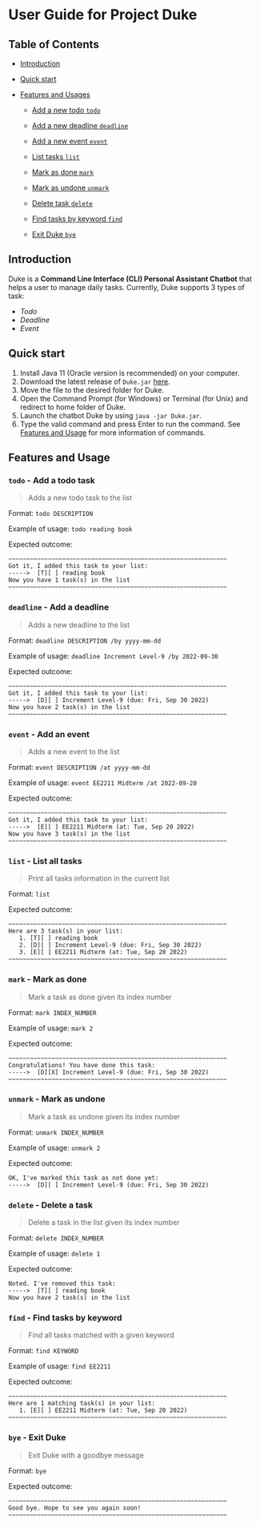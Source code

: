 # User Guide for Project Duke

## Table of Contents
* [Introduction](https://bdthanh.github.io/ip/#introduction)
* [Quick start](https://bdthanh.github.io/ip/#quick-start)
* [Features and Usages](https://bdthanh.github.io/ip/#features-and-usage)

  - [Add a new todo ```todo```](https://bdthanh.github.io/ip/#todo---add-a-todo-task)
    
  - [Add a new deadline ```deadline```](https://bdthanh.github.io/ip/#deadline---add-a-deadline)

  - [Add a new event ```event```](https://bdthanh.github.io/ip/#event---add-an-event)

  - [List tasks ```list```](https://bdthanh.github.io/ip/#list---list-all-tasks)

  - [Mark as done ```mark```](https://bdthanh.github.io/ip/#mark---mark-as-done)

  - [Mark as undone ```unmark```](https://bdthanh.github.io/ip/#unmark---mark-as-undone)
 
  - [Delete task ```delete```](https://bdthanh.github.io/ip/#delete---delete-a-task)

  - [Find tasks by keyword ```find```](https://bdthanh.github.io/ip/#find---find-tasks-by-keyword)

  - [Exit Duke ```bye```](https://bdthanh.github.io/ip/#bye---exit-duke)


## Introduction 
Duke is a **Command Line Interface (CLI) Personal Assistant Chatbot** that helps a user to manage daily tasks.
Currently, Duke supports 3 types of task:

- _Todo_
- _Deadline_ 
- _Event_

## Quick start

1. Install Java 11 (Oracle version is recommended) on your computer.
2. Download the latest release of ```Duke.jar``` [here](https://github.com/bdthanh/ip/releases/tag/A-Release).
3. Move the file to the desired folder for Duke.
4. Open the Command Prompt (for Windows) or Terminal (for Unix) and redirect to home folder of Duke.
5. Launch the chatbot Duke by using ```java -jar Duke.jar```.
6. Type the valid command and press Enter to run the command. See [Features and Usage](https://bdthanh.github.io/ip/#features-and-useage) for more information of commands.

## Features and Usage

### ```todo``` - Add a todo task 
>Adds a new todo task to the list

Format: ```todo DESCRIPTION```

Example of usage: ```todo reading book```

Expected outcome:
```
~~~~~~~~~~~~~~~~~~~~~~~~~~~~~~~~~~~~~~~~~~~~~~~~~~~~~~~~~~~~~
Got it, I added this task to your list:
----->  [T][ ] reading book
Now you have 1 task(s) in the list
~~~~~~~~~~~~~~~~~~~~~~~~~~~~~~~~~~~~~~~~~~~~~~~~~~~~~~~~~~~~~
```

### ```deadline``` - Add a deadline
>Adds a new deadline to the list

Format: ```deadline DESCRIPTION /by yyyy-mm-dd```

Example of usage: ```deadline Increment Level-9 /by 2022-09-30```

Expected outcome:
```
~~~~~~~~~~~~~~~~~~~~~~~~~~~~~~~~~~~~~~~~~~~~~~~~~~~~~~~~~~~~~
Got it, I added this task to your list:
----->  [D][ ] Increment Level-9 (due: Fri, Sep 30 2022)
Now you have 2 task(s) in the list
~~~~~~~~~~~~~~~~~~~~~~~~~~~~~~~~~~~~~~~~~~~~~~~~~~~~~~~~~~~~~
```

### ```event``` - Add an event
>Adds a new event to the list

Format: ```event DESCRIPTION /at yyyy-mm-dd```

Example of usage: ```event EE2211 Midterm /at 2022-09-20```

Expected outcome:
```
~~~~~~~~~~~~~~~~~~~~~~~~~~~~~~~~~~~~~~~~~~~~~~~~~~~~~~~~~~~~~
Got it, I added this task to your list:
----->  [E][ ] EE2211 Midterm (at: Tue, Sep 20 2022)
Now you have 3 task(s) in the list
~~~~~~~~~~~~~~~~~~~~~~~~~~~~~~~~~~~~~~~~~~~~~~~~~~~~~~~~~~~~~
```

### ```list``` - List all tasks
>Print all tasks information in the current list

Format: ```list```

Expected outcome:
```
~~~~~~~~~~~~~~~~~~~~~~~~~~~~~~~~~~~~~~~~~~~~~~~~~~~~~~~~~~~~~
Here are 3 task(s) in your list:
   1. [T][ ] reading book
   2. [D][ ] Increment Level-9 (due: Fri, Sep 30 2022)
   3. [E][ ] EE2211 Midterm (at: Tue, Sep 20 2022)
~~~~~~~~~~~~~~~~~~~~~~~~~~~~~~~~~~~~~~~~~~~~~~~~~~~~~~~~~~~~~
```

### ```mark``` - Mark as done 
>Mark a task as done given its index number

Format: ```mark INDEX_NUMBER```

Example of usage: ```mark 2```

Expected outcome:
```
~~~~~~~~~~~~~~~~~~~~~~~~~~~~~~~~~~~~~~~~~~~~~~~~~~~~~~~~~~~~~
Congratulations! You have done this task:
----->  [D][X] Increment Level-9 (due: Fri, Sep 30 2022)
~~~~~~~~~~~~~~~~~~~~~~~~~~~~~~~~~~~~~~~~~~~~~~~~~~~~~~~~~~~~~
```

### ```unmark``` - Mark as undone
>Mark a task as undone given its index number

Format: ```unmark INDEX_NUMBER```

Example of usage: ```unmark 2```

Expected outcome:
```
OK, I've marked this task as not done yet:
----->  [D][ ] Increment Level-9 (due: Fri, Sep 30 2022)
```

### ```delete``` - Delete a task
>Delete a task in the list given its index number

Format: ```delete INDEX_NUMBER```

Example of usage: ```delete 1```

Expected outcome:
```
Noted. I've removed this task:
----->  [T][ ] reading book
Now you have 2 task(s) in the list
```

### ```find``` - Find tasks by keyword
>Find all tasks matched with a given keyword

Format: ```find KEYWORD```

Example of usage: ```find EE2211```

Expected outcome:
```
~~~~~~~~~~~~~~~~~~~~~~~~~~~~~~~~~~~~~~~~~~~~~~~~~~~~~~~~~~~~~
Here are 1 matching task(s) in your list:
   1. [E][ ] EE2211 Midterm (at: Tue, Sep 20 2022)
~~~~~~~~~~~~~~~~~~~~~~~~~~~~~~~~~~~~~~~~~~~~~~~~~~~~~~~~~~~~~
```

### ```bye``` - Exit Duke
>Exit Duke with a goodbye message

Format: ```bye```

Expected outcome:
```
~~~~~~~~~~~~~~~~~~~~~~~~~~~~~~~~~~~~~~~~~~~~~~~~~~~~~~~~~~~~~
Good bye. Hope to see you again soon!
~~~~~~~~~~~~~~~~~~~~~~~~~~~~~~~~~~~~~~~~~~~~~~~~~~~~~~~~~~~~~
```
